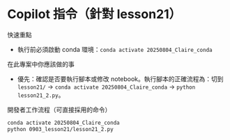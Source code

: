 <!--
此檔為針對本 repository 的 AI 代理使用說明，重點在於讓代理能立即在專案中有用的行為與限制。
自動化產生，請回饋以補充專案細節。
-->

# Copilot 指令（針對 lesson21）

快速重點

- 執行前必須啟動 conda 環境：`conda activate 20250804_Claire_conda`

在此專案中你應該做的事
- 優先：確認是否要執行腳本或修改 notebook。執行腳本的正確流程為：切到 `lesson21/` -> `conda activate 20250804_Claire_conda` -> `python lesson21_2.py`。

開發者工作流程（可直接採用的命令）
```bash
conda activate 20250804_Claire_conda
python 0903_lesson21/lesson21_2.py
```


